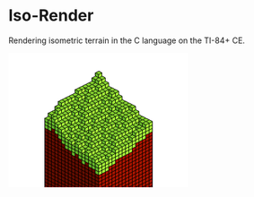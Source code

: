 # Iso-Render

Rendering isometric terrain in the C language on the TI-84+ CE.

![A Screenshot](https://raw.githubusercontent.com/Michael2-3B/Iso-Render/master/screenshots/render008.png)
